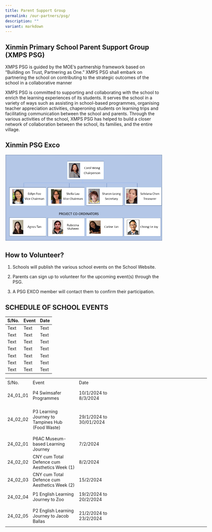 ```yaml
---
title: Parent Support Group
permalink: /our-partners/psg/
description: ""
variant: markdown
---
```

## Xinmin Primary School Parent Support Group (XMPS PSG) 


XMPS PSG is guided by the MOE’s partnership framework based on “Building on Trust, Partnering as One.” XMPS PSG shall embark on partnering the school on contributing to the strategic outcomes of the school in a collaborative manner

XMPS PSG is committed to supporting and collaborating with the school to enrich the learning experiences of its students. It serves the school in a variety of ways such as assisting in school-based programmes, organising teacher appreciation activities, chaperoning students on learning trips and facilitating communication between the school and parents. Through the various activities of the school, XMPS PSG has helped to build a closer network of collaboration between the school, its families, and the entire village.

## Xinmin PSG Exco

![](/images/PSG_Executive_Committee.jpg)


## How to Volunteer?



1. Schools will publish the various school events on the School Website.

2. Parents can sign up to volunteer for the upcoming event(s) through the PSG.

3. A PSG EXCO member will contact them to confirm their participation. 

## SCHEDULE OF SCHOOL EVENTS



| S/No. | Event | Date |
| -------- | -------- | -------- |
| Text     | Text     | Text     |
| Text     | Text     | Text     |
| Text     | Text     | Text     |
| Text     | Text     | Text     |
| Text     | Text     | Text     |
| Text     | Text     | Text     |
| Text     | Text     | Text     |


   

<table style="border-collapse:
 collapse;width:485pt" width="646" cellspacing="0" cellpadding="0" border="0"><colgroup><col style="width:48pt" width="64"> <col style="mso-width-source:userset;mso-width-alt:4957;width:107pt" width="142"> <col style="mso-width-source:userset;mso-width-alt:5469;width:118pt" width="157"> <col style="mso-width-source:userset;mso-width-alt:9867;width:212pt" width="283"></colgroup><tbody><tr style="height:18.0pt" height="24"><td style="height:18.0pt;width:48pt" width="64" class="xl71" height="24">S/No.</td><td style="border-left:none;width:107pt" width="142" class="xl65">Event</td><td style="border-left:none;width:118pt" width="157" class="xl65">Date</td><td style="border-left:none;width:212pt" width="283" class="xl65"></td></tr><tr style="height:36.0pt" height="48"><td style="height:36.0pt;border-top:none" class="xl68" height="48">24_01_01</td><td style="border-top:none;border-left:none;width:107pt" width="142" class="xl66">P4 Swimsafer Programmes</td><td style="border-top:none;border-left:none;width:118pt" width="157" class="xl66">10/1/2024 to 8/3/2024</td><td style="border-top:none;border-left:none;width:212pt" width="283" class="xl67"><a href="</a"></a></td></tr><tr style="height:72.0pt" height="96"><td style="height:72.0pt;border-top:none" class="xl68" height="96">24_02_02</td><td style="border-top:none;border-left:none;width:107pt" width="142" class="xl66">P3 Learning Journey to Tampines Hub (Food Waste)</td><td style="border-top:none;border-left:none;width:118pt" width="157" class="xl70">29/1/2024 to 30/01/2024</td><td style="border-top:none;border-left:none;width:212pt" width="283" class="xl67"><a href="</a"></a></td></tr><tr style="height:36.0pt" height="48"><td style="height:36.0pt;border-top:none" class="xl68" height="48">24_02_01</td><td style="border-top:none;border-left:none;width:107pt" width="142" class="xl66">P6AC Museum-based Learning Journey</td><td style="border-top:none;border-left:none;width:118pt" width="157" class="xl66">7/2/2024</td><td style="border-top:none;border-left:none;width:212pt" width="283" class="xl67"><a href="</a"></a></td></tr><tr style="mso-height-source:userset;height:40.0pt" height="53"><td style="height:40.0pt;border-top:none" class="xl68" height="53">24_02_02</td><td style="border-top:none;border-left:none;width:107pt" width="142" class="xl66">CNY cum Total Defence cum Aesthetics Week (1)</td><td style="border-top:none;border-left:none;width:118pt" width="157" class="xl66">8/2/2024<span style="mso-spacerun:yes">&nbsp;</span></td><td style="border-top:none;border-left:none;width:212pt" width="283" class="xl67"><a href="</a"></a></td></tr><tr style="height:18.0pt" height="24"><td style="height:18.0pt;border-top:none" class="xl68" height="24">24_02_03</td><td style="border-top:none;border-left:none;width:107pt" width="142" class="xl66">CNY cum Total Defence cum Aesthetics Week (2)</td><td style="border-top:none;border-left:none;width:118pt" width="157" class="xl69">15/2/2024</td><td style="border-top:none;border-left:none;width:212pt" width="283" class="xl67"><a href="</a"></a></td></tr><tr style="height:36.0pt" height="48"><td style="height:36.0pt;border-top:none" class="xl68" height="48">24_02_04</td><td style="border-top:none;border-left:none;width:107pt" width="142" class="xl66">P1 English Learning Journey to Zoo</td><td style="border-top:none;border-left:none;width:118pt" width="157" class="xl66">19/2/2024 to 20/2/2024</td><td style="border-top:none;border-left:none;width:212pt" width="283" class="xl67"><a href="https://tinyurl.com/XMPSP5ALPLJ23"></a></td></tr><tr style="mso-height-source:userset;height:47.5pt" height="63"><td style="height:47.5pt;border-top:none" class="xl68" height="63">24_02_05</td><td style="border-top:none;border-left:none;width:107pt" width="142" class="xl66">P2 English Learning Journey to Jacob Ballas</td><td style="border-top:none;border-left:none;width:118pt" width="157" class="xl69">21/2/2024 to 23/2/2024</td></tr></tbody></table>